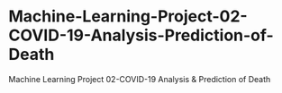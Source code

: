 # Machine-Learning-Project-02-COVID-19-Analysis-Prediction-of-Death
Machine Learning Project 02-COVID-19 Analysis &amp; Prediction of Death
